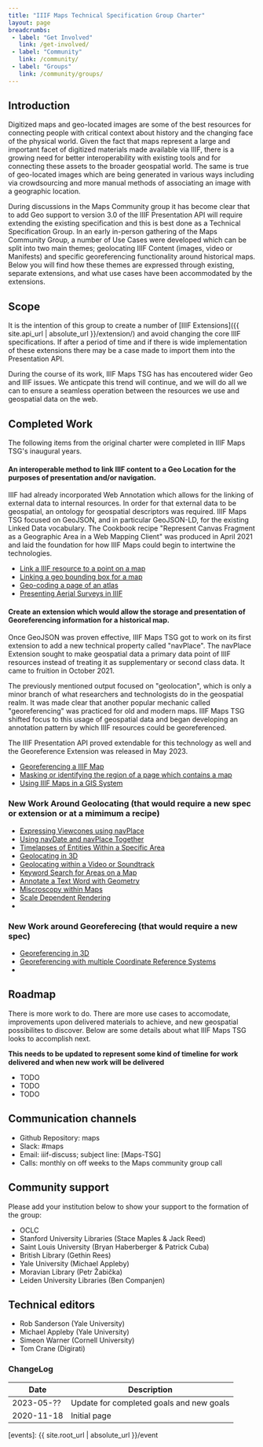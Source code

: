 ```yaml
---
title: "IIIF Maps Technical Specification Group Charter"
layout: page
breadcrumbs:
 - label: "Get Involved"
   link: /get-involved/
 - label: "Community"
   link: /community/
 - label: "Groups"
   link: /community/groups/
---
```



## Introduction
Digitized maps and geo-located images are some of the best resources for connecting people with critical context about history and the changing face of the physical world. Given the fact that maps represent a large and important facet of digitized materials made available via IIIF, there is a growing need for better interoperability with existing tools and for connecting these assets to the broader geospatial world. The same is true of geo-located images which are being generated in various ways including via crowdsourcing and more manual methods of associating an image with a geographic location.

During discussions in the Maps Community group it has become clear that to add Geo support to version 3.0 of the IIIF Presentation API will require extending the existing specification and this is best done as a Technical Specification Group. In an early in-person gathering of the Maps Community Group, a number of Use Cases were developed which can be split into two main themes; geolocating IIIF Content (images, video or Manifests) and specific georeferencing functionality around historical maps. Below you will find how these themes are expressed through existing, separate extensions, and what use cases have been accommodated by the extensions. 

## Scope
It is the intention of this group to create a number of [IIIF Extensions]({{ site.api_url | absolute_url }}/extension/) and avoid changing the core IIIF specifications. If after a period of time and if there is wide implementation of these extensions there may be a case made to import them into the Presentation API.  

During the course of its work, IIIF Maps TSG has has encoutered wider Geo and IIIF issues. We anticpate this trend will continue, and we will do all we can to ensure a seamless operation between the resources we use and geospatial data on the web.

## Completed Work
The following items from the original charter were completed in IIIF Maps TSG's inaugural years.

#### An interoperable method to link IIIF content to a Geo Location for the purposes of presentation and/or navigation.
IIIF had already incorporated Web Annotation which allows for the linking of external data to internal resources.  In order for that external data to be geospatial, an ontology for geospatial descriptors was required.  IIIF Maps TSG focused on GeoJSON, and in particular GeoJSON-LD, for the existing Linked Data vocabulary.  The Cookbook recipe "Represent Canvas Fragment as a Geographic Area in a Web Mapping Client" was produced in April 2021 and laid the foundation for how IIIF Maps could begin to intertwine the technologies.
* [Link a IIIF resource to a point on a map](https://github.com/IIIF/iiif-stories/issues/135)
* [Linking a geo bounding box for a map](https://github.com/IIIF/iiif-stories/issues/133)
* [Geo-coding a page of an atlas](https://github.com/IIIF/iiif-stories/issues/132)
* [Presenting Aerial Surveys in IIIF](https://github.com/IIIF/iiif-stories/issues/117)

#### Create an extension which would allow the storage and presentation of Georeferencing information for a historical map.
Once GeoJSON was proven effective, IIIF Maps TSG got to work on its first extension to add a new technical property called "navPlace".  The navPlace Extension sought to make geospatial data a primary data point of IIIF resources instead of treating it as supplementary or second class data.  It came to fruition in October 2021.

The previously mentioned output focused on "geolocation", which is only a minor branch of what researchers and technologists do in the geospatial realm.  It was made clear that another popular mechanic called "georeferencing" was practiced for old and modern maps.  IIIF Maps TSG shifted focus to this usage of geospatial data and began developing an annotation pattern by which IIIF resources could be georeferenced.  

The IIIF Presentation API proved extendable for this technology as well and the Georeference Extension was released in May 2023.
* [Georeferencing a IIIF Map](https://github.com/IIIF/iiif-stories/issues/129)
* [Masking or identifying the region of a page which contains a map](https://github.com/IIIF/iiif-stories/issues/127)
* [Using IIIF Maps in a GIS System](https://github.com/IIIF/iiif-stories/issues/126)

### New Work Around Geolocating (that would require a new spec or extension or at a mimimum a recipe)
* [Expressing Viewcones using navPlace]()
* [Using navDate and navPlace Together]()
* [Timelapses of Entities Within a Specific Area]()
* [Geolocating in 3D]()
* [Geolocating within a Video or Soundtrack]()
* [Keyword Search for Areas on a Map]()
* [Annotate a Text Word with Geometry]()
* [Miscroscopy within Maps]()
* [Scale Dependent Rendering]()
* []()

### New Work around Georeferecing (that would require a new spec)
* [Georeferencing in 3D]()
* [Georeferencing with multiple Coordinate Reference Systems]()
* []()

## Roadmap
There is more work to do.  There are more use cases to accomodate, improvements upon delivered materials to achieve, and new geospatial possibilites to discover.  Below are some details about what IIIF Maps TSG looks to accomplish next.

__This needs to be updated to represent some kind of timeline for work delivered and when new work will be delivered__
* TODO
* TODO
* TODO

## Communication channels
* Github Repository: maps
* Slack: #maps
* Email: iiif-discuss; subject line: \[Maps-TSG\]
* Calls: monthly on off weeks to the Maps community group call  

## Community support
Please add your institution below to show your support to the formation of the group:  
* OCLC
* Stanford University Libraries (Stace Maples & Jack Reed)
* Saint Louis University (Bryan Haberberger & Patrick Cuba)
* British Library (Gethin Rees)
* Yale University (Michael Appleby)
* Moravian Library (Petr Žabička)
* Leiden University Libraries (Ben Companjen)

## Technical editors
* Rob Sanderson (Yale University)
* Michael Appleby (Yale University)
* Simeon Warner (Cornell University)
* Tom Crane (Digirati)

### ChangeLog

| Date       | Description |
|------------|-------------|
| 2023-05-?? | Update for completed goals and new goals
| 2020-11-18 | Initial page

[discovery-slack]: https://iiif.slack.com/messages/discovery/details/
[iiif-discuss]: https://groups.google.com/forum/#!forum/iiif-discuss
[events]: {{ site.root_url | absolute_url }}/event
